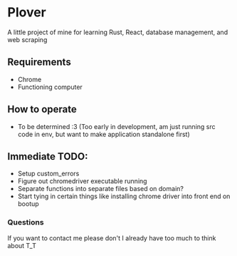 # Plover
A little project of mine for learning Rust, React, database management, and web scraping

## Requirements
- Chrome
- Functioning computer

## How to operate
- To be determined :3 (Too early in development, am just running src code in env, but want to make application standalone first)

## Immediate TODO:
- Setup custom_errors
- Figure out chromedriver executable running
- Separate functions into separate files based on domain?
- Start tying in certain things like installing chrome driver into front end on bootup

### Questions
If you want to contact me please don't I already have too much to think about T_T